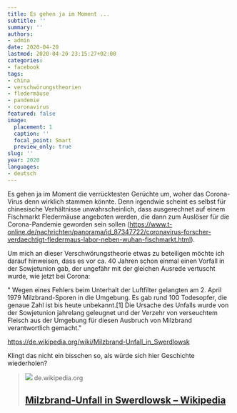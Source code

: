 ```yaml
---
title: Es gehen ja im Moment ...
subtitle: ''
summary: ''
authors:
- admin
date: 2020-04-20
lastmod: 2020-04-20 23:15:27+02:00
categories:
- facebook
tags:
- china
- verschwörungstheorien
- fledermäuse
- pandemie
- coronavirus
featured: false
image:
  placement: 1
  caption: ''
  focal_point: Smart
  preview_only: true
slug: ''
year: 2020
languages:
- deutsch
---
```


Es gehen ja im Moment die verrücktesten Gerüchte um, woher das Corona-Virus denn wirklich stammen könnte. Denn irgendwie scheint es selbst für chinesische Verhältnisse unwahrscheinlich, dass ausgerechnet auf einem Fischmarkt Fledermäuse angeboten werden, die dann zum Auslöser für die Corona-Pandemie geworden sein sollen (https://www.t-online.de/nachrichten/panorama/id_87347722/coronavirus-forscher-verdaechtigt-fledermaus-labor-neben-wuhan-fischmarkt.html).

Um mich an dieser Verschwörungstheorie etwas zu beteiligen möchte ich darauf hinweisen, dass es vor ca. 40 Jahren schon einmal einen Vorfall in der Sowjetunion gab, der ungefähr mit der gleichen Ausrede vertuscht wurde, wie jetzt bei Corona:

" Wegen eines Fehlers beim Unterhalt der Luftfilter gelangten am 2. April 1979 Milzbrand-Sporen in die Umgebung. Es gab rund 100 Todesopfer, die genaue Zahl ist bis heute unbekannt.[1] Die Ursache des Unfalls wurde von der Sowjetunion jahrelang geleugnet und der Verzehr von verseuchtem Fleisch aus der Umgebung für diesen Ausbruch von Milzbrand verantwortlich gemacht."

https://de.wikipedia.org/wiki/Milzbrand-Unfall_in_Swerdlowsk
 
Klingt das nicht ein bisschen so, als würde sich hier Geschichte wiederholen?
> [![](https://login.wikimedia.org/wiki/Special:CentralAutoLogin/start?type=1x1)](https://de.wikipedia.org/wiki/Milzbrand-Unfall_in_Swerdlowsk)
> de.wikipedia.org
> ## [Milzbrand-Unfall in Swerdlowsk – Wikipedia](https://de.wikipedia.org/wiki/Milzbrand-Unfall_in_Swerdlowsk)
>